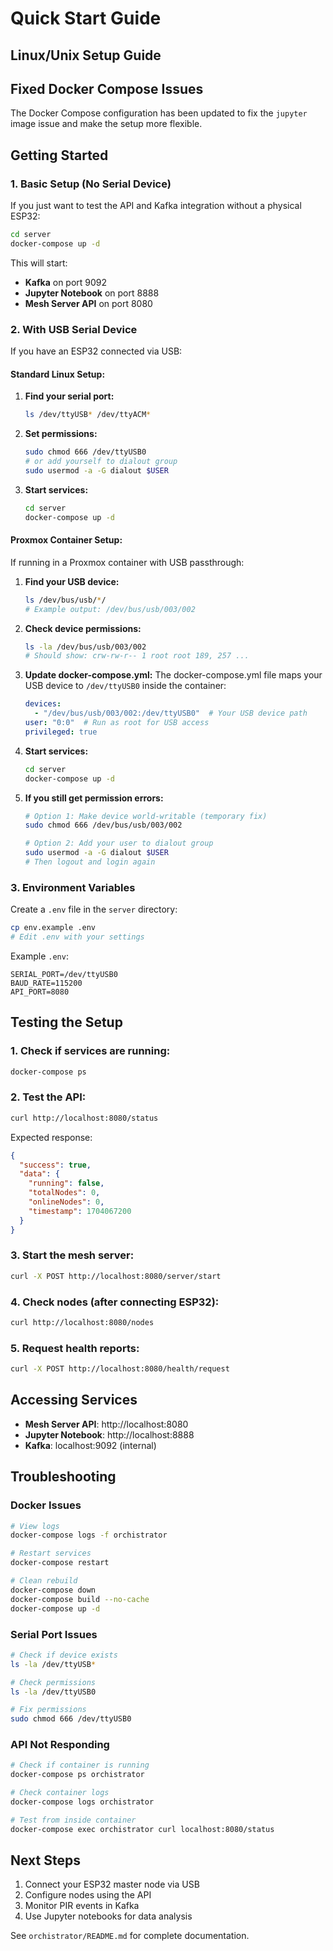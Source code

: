 # Quick Start Guide

## Linux/Unix Setup Guide

## Fixed Docker Compose Issues

The Docker Compose configuration has been updated to fix the `jupyter` image issue and make the setup more flexible.

## Getting Started

### 1. Basic Setup (No Serial Device)

If you just want to test the API and Kafka integration without a physical ESP32:

```bash
cd server
docker-compose up -d
```

This will start:
- **Kafka** on port 9092
- **Jupyter Notebook** on port 8888
- **Mesh Server API** on port 8080

### 2. With USB Serial Device

If you have an ESP32 connected via USB:

#### Standard Linux Setup:
1. **Find your serial port:**
   ```bash
   ls /dev/ttyUSB* /dev/ttyACM*
   ```

2. **Set permissions:**
   ```bash
   sudo chmod 666 /dev/ttyUSB0
   # or add yourself to dialout group
   sudo usermod -a -G dialout $USER
   ```

3. **Start services:**
   ```bash
   cd server
   docker-compose up -d
   ```

#### Proxmox Container Setup:
If running in a Proxmox container with USB passthrough:

1. **Find your USB device:**
   ```bash
   ls /dev/bus/usb/*/
   # Example output: /dev/bus/usb/003/002
   ```

2. **Check device permissions:**
   ```bash
   ls -la /dev/bus/usb/003/002
   # Should show: crw-rw-r-- 1 root root 189, 257 ...
   ```

3. **Update docker-compose.yml:**
   The docker-compose.yml file maps your USB device to `/dev/ttyUSB0` inside the container:
   ```yaml
   devices:
     - "/dev/bus/usb/003/002:/dev/ttyUSB0"  # Your USB device path
   user: "0:0"  # Run as root for USB access
   privileged: true
   ```

4. **Start services:**
   ```bash
   cd server
   docker-compose up -d
   ```

5. **If you still get permission errors:**
   ```bash
   # Option 1: Make device world-writable (temporary fix)
   sudo chmod 666 /dev/bus/usb/003/002
   
   # Option 2: Add your user to dialout group
   sudo usermod -a -G dialout $USER
   # Then logout and login again
   ```

### 3. Environment Variables

Create a `.env` file in the `server` directory:
```bash
cp env.example .env
# Edit .env with your settings
```

Example `.env`:
```
SERIAL_PORT=/dev/ttyUSB0
BAUD_RATE=115200
API_PORT=8080
```

## Testing the Setup

### 1. Check if services are running:
```bash
docker-compose ps
```

### 2. Test the API:
```bash
curl http://localhost:8080/status
```

Expected response:
```json
{
  "success": true,
  "data": {
    "running": false,
    "totalNodes": 0,
    "onlineNodes": 0,
    "timestamp": 1704067200
  }
}
```

### 3. Start the mesh server:
```bash
curl -X POST http://localhost:8080/server/start
```

### 4. Check nodes (after connecting ESP32):
```bash
curl http://localhost:8080/nodes
```

### 5. Request health reports:
```bash
curl -X POST http://localhost:8080/health/request
```

## Accessing Services

- **Mesh Server API**: http://localhost:8080
- **Jupyter Notebook**: http://localhost:8888
- **Kafka**: localhost:9092 (internal)

## Troubleshooting

### Docker Issues
```bash
# View logs
docker-compose logs -f orchistrator

# Restart services
docker-compose restart

# Clean rebuild
docker-compose down
docker-compose build --no-cache
docker-compose up -d
```

### Serial Port Issues
```bash
# Check if device exists
ls -la /dev/ttyUSB*

# Check permissions
ls -la /dev/ttyUSB0

# Fix permissions
sudo chmod 666 /dev/ttyUSB0
```

### API Not Responding
```bash
# Check if container is running
docker-compose ps orchistrator

# Check container logs
docker-compose logs orchistrator

# Test from inside container
docker-compose exec orchistrator curl localhost:8080/status
```

## Next Steps

1. Connect your ESP32 master node via USB
2. Configure nodes using the API
3. Monitor PIR events in Kafka
4. Use Jupyter notebooks for data analysis

See `orchistrator/README.md` for complete documentation.
